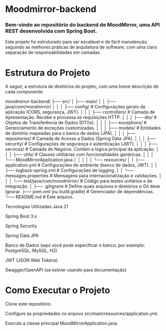 # Moodmirror-backend
### Bem-vindo ao repositório do backend de MoodMirror, uma API REST desenvolvida com Spring Boot.

Este projeto foi estruturado para ser escalável e de fácil manutenção, seguindo as melhores práticas de arquitetura de software, com uma clara separação de responsabilidades em camadas.

# Estrutura do Projeto
A seguir, a estrutura de diretórios do projeto, com uma breve descrição de cada componente:

moodmirror-backend/
├── src/
│   ├── main/
│   │   ├── java/com/moodmirror/
│   │   │   ├── config/             # Configurações gerais da aplicação (CORS, segurança, JWT).
│   │   │   ├── controllers/        # Camada de Apresentação. Recebe e processa as requisições HTTP.
│   │   │   ├── dto/                # Objetos de Transferência de Dados (DTOs).
│   │   │   ├── exceptions/         # Gerenciamento de exceções customizadas.
│   │   │   ├── models/             # Entidades de domínio mapeadas para o banco de dados (JPA).
│   │   │   ├── repositories/       # Camada de Acesso a Dados (Spring Data JPA).
│   │   │   ├── security/           # Configurações de segurança e autenticação (JWT).
│   │   │   ├── services/           # Camada de Negócio. Contém a lógica principal da aplicação.
│   │   │   ├── utils/              # Classes utilitárias com funcionalidades genéricas.
│   │   │   └── MoodMirrorApplication.java
│   │   │
│   │   └── resources/
│   │       ├── application.yml     # Configurações de ambiente (banco de dados, JWT).
│   │       ├── logback-spring.xml  # Configurações de logging.
│   │       └── messages.properties # Mensagens para internacionalização e validações.
│   │
│   └── test/java/com/moodmirror/   # Código para testes unitários e de integração.
│
├── .gitignore                      # Define quais arquivos e diretórios o Git deve ignorar.
├── pom.xml (ou build.gradle)       # Gerenciador de dependências.
└── README.md                       # Este arquivo.

Tecnologias Utilizadas
Java 21

Spring Boot 3.x

Spring Security

Spring Data JPA

Banco de Dados (aqui você pode especificar o banco, por exemplo: PostgreSQL, MySQL, H2)

JWT (JSON Web Tokens)

Swagger/OpenAPI (se estiver usando para documentação)

#  Como Executar o Projeto
Clone este repositório.

Configure as propriedades no arquivo src/main/resources/application.yml.

Execute a classe principal MoodMirrorApplication.java.

